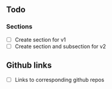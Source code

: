 ## Todo

### Sections
- [ ] Create section for v1
- [ ] Create section and subsection for v2

## Github links
- [ ] Links to corresponding github repos
